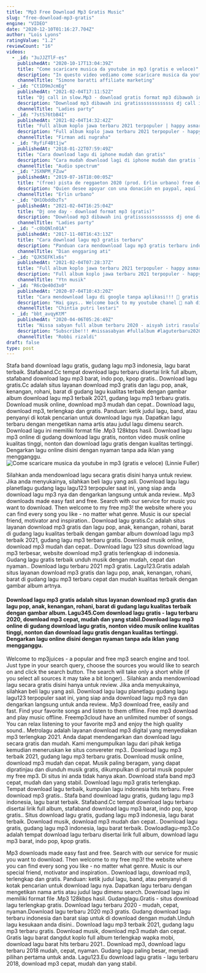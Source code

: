 ```yaml
---
title: "Mp3 Free Download Mp3 Gratis Music"
slug: "free-download-mp3-gratis"
engine: "VIDEO"
date: "2020-12-10T01:16:27.704Z"
author: "Lois Lyons"
ratingValue: "1.2"
reviewCount: "16"
videos:
  - _id: "3uJJZTlF-es"
    publishedAt: "2020-10-17T13:04:39Z"
    title: "Come scaricare musica da youtube in mp3 (gratis e veloce)"
    description: "In questo video vediamo come scaricare musica da youtube in mp3. Sito per scaricare musica: visita il mio sito:"
    channelTitle: "Simone baratti affiliate marketing"
  - _id: "Ct1D9mJcmEg"
    publishedAt: "2021-02-04T17:11:52Z"
    title: "Dj call in slow.Mp3 - download gratis format mp3 dibawah ini"
    description: "Download mp3 dibawah ini gratisssssssssssss dj call in slow.Mp3 . . . Support by : nonton film dan download film gratis"
    channelTitle: "Ladies party"
  - _id: "7stS76tbB4I"
    publishedAt: "2021-02-04T14:32:42Z"
    title: "Full album koplo jawa terbaru 2021 terpopuler | happy asmara"
    description: "Full album koplo jawa terbaru 2021 terpopuler - happy asmara full album dangdut koplo terbaru 2020 full album dangdut koplo mp3 full album dangdut koplo"
    channelTitle: "Firman adi nugraha"
  - _id: "RyfiF4Bt1jw"
    publishedAt: "2018-01-22T07:59:49Z"
    title: "Cara download lagu di iphone mudah dan gratis"
    description: "Cara mudah download lagi di iphone mudah dan gratis lewat aplikasi document 6, download aplikasi di app store jangan lupa like, subscribe dan"
    channelTitle: "Audio spectrum"
  - _id: "JSXNPM_FZuw"
    publishedAt: "2019-07-16T18:00:05Z"
    title: "(free) pista de reggaeton 2020 (prod. Erlin urbano) free download descarga gratis"
    description: "Quien desee apoyar con una donación en paypal, aquí lo puede hacer: downloads descargas: free mp3 mp3"
    channelTitle: "Erlin urbano"
  - _id: "QH1ObddbzTs"
    publishedAt: "2021-02-04T16:25:04Z"
    title: "Dj one day - download format mp3 (gratis)"
    description: "Download mp3 dibawah ini gratisssssssssssss dj one day.Mp3 . . . Support by : nonton film dan download film gratis"
    channelTitle: "Ladies party"
  - _id: "-c0bQNln01A"
    publishedAt: "2017-11-08T16:43:13Z"
    title: "Cara download lagu mp3 gratis terbaru"
    description: "Panduan cara mendownload lagu mp3 gratis terbaru indo dan barat."
    channelTitle: "Dian enggaring ati"
  - _id: "QJK5EFKlx6s"
    publishedAt: "2021-02-04T07:28:37Z"
    title: "Full album koplo jawa terbaru 2021 terpopuler - happy asmara"
    description: "Full album koplo jawa terbaru 2021 terpopuler - happy asmara full album dangdut koplo terbaru 2020 full album dangdut koplo mp3 full album dangdut koplo"
    channelTitle: "Ytn musik"
  - _id: "R6cQe40d3x0"
    publishedAt: "2020-07-04T10:43:20Z"
    title: "Cara mendownload lagu di google tanpa aplikasi!!! 💯 gratis."
    description: "Hai gays.. Welcome back to my youtube chanel 🤗 nah di video kali ini aku akan kasih tutorial mendownload lagu tanpa aplikasi, kira gimana tutorialnya?"
    channelTitle: "Chintia putri lestari"
  - _id: "bbt_avqyKtM"
    publishedAt: "2020-04-06T05:26:49Z"
    title: "Nissa sabyan full album terbaru 2020 - aisyah istri rasulullah"
    description: "Subscribe!!! #nissasabyan #fullalbum #laguterbaru2020 link download lagu nissa sabyan"
    channelTitle: "Robbi rizaldi"
draft: false
type: post
---
```


Stafa band download lagu gratis, gudang lagu mp3 indonesia, lagu barat terbaik. Stafaband.Cc tempat download lagu terbaru disertai lirik full album, stafaband download lagu mp3 barat, indo pop, kpop gratis.. Download lagu gratis.Cc adalah situs layanan download mp3 gratis dan lagu pop, anak, kenangan, rohani, barat di gudang lagu kualitas terbaik dengan gambar album download lagu mp3 terbaik 2021, gudang lagu mp3 terbaru gratis. Download musik online, download mp3 mudah dan cepat.. Download lagu, download mp3, terlengkap dan gratis. Panduan: ketik judul lagu, band, atau penyanyi di kotak pencarian untuk download lagu nya. Dapatkan lagu terbaru dengan mengetikan nama artis atau judul lagu dimenu search. Download lagu ini memiliki format file .Mp3 128kbps hasil. Download lagu mp3 online di gudang download lagu gratis, nonton video musik online kualitas tinggi, nonton dan download lagu gratis dengan kualitas tertinggi. Dengarkan lagu online disini dengan nyaman tanpa ada iklan yang mengganggu.
![Come scaricare musica da youtube in mp3 (gratis e veloce) (Linnie Fuller)](https://i.ytimg.com/vi/3uJJZTlF-es/hqdefault.jpg "Come scaricare musica da youtube in mp3 (gratis e veloce) (Lydia Wood)")

Silahkan anda mendownload lagu secara gratis disini hanya untuk review. Jika anda menyukainya, silahkan beli lagu yang asli. Download lagu lagu planetlagu gudang lagu lagu123 terpopuler saat ini, yang siap anda download lagu mp3 nya dan dengarkan langsung untuk anda review.. Mp3 downloads made easy fast and free. Search with our service for music you want to download. Then welcome to my free mp3! the website where you can find every song you like - no matter what genre. Music is our special friend, motivator and inspiration.. Download lagu gratis.Cc adalah situs layanan download mp3 gratis dan lagu pop, anak, kenangan, rohani, barat di gudang lagu kualitas terbaik dengan gambar album download lagu mp3 terbaik 2021, gudang lagu mp3 terbaru gratis. Download musik online, download mp3 mudah dan cepat.. Download lagu 123 situs download lagu mp3 terbesar, website download mp3 gratis terlengkap di indonesia. Gudang lagu gratis terbaik unduh musik dengan mudah, cepat dan nyaman.. Download lagu terbaru 2021 mp3 gratis. Lagu123.Gratis adalah situs layanan download mp3 gratis dan lagu pop, anak, kenangan, rohani, barat di gudang lagu mp3 terbaru cepat dan mudah kualitas terbaik dengan gambar album artnya.
<!--inArticleAds-->

<!--galleryOne-->

#### Download lagu mp3 gratis adalah situs layanan download mp3 gratis dan lagu pop, anak, kenangan, rohani, barat di gudang lagu kualitas terbaik dengan gambar album. Lagu345.Com download lagu gratis - lagu terbaru 2020, download mp3 cepat, mudah dan yang stabil.Download lagu mp3 online di gudang download lagu gratis, nonton video musik online kualitas tinggi, nonton dan download lagu gratis dengan kualitas tertinggi. Dengarkan lagu online disini dengan nyaman tanpa ada iklan yang mengganggu.
<!--inArticleAds-->

<!--galleryTwo-->

Welcome to mp3juices - a popular and free mp3 search engine and tool. Just type in your search query, choose the sources you would like to search on and click the search button. The search will take only a short while (if you select all sources it may take a bit longer).. Silahkan anda mendownload lagu secara gratis disini hanya untuk review. Jika anda menyukainya, silahkan beli lagu yang asli. Download lagu lagu planetlagu gudang lagu lagu123 terpopuler saat ini, yang siap anda download lagu mp3 nya dan dengarkan langsung untuk anda review.. Mp3 download free, easily and fast. Find your favorite songs and listen to them offline. Free mp3 download and play music offline. Freemp3cloud have an unlimited number of songs. You can relax listening to your favorite mp3 and enjoy the high quality sound.. Metrolagu adalah layanan download mp3 digital yang menyediakan mp3 terlengkap 2021. Anda dapat mendengarkan dan download lagu secara gratis dan mudah. Kami mengumpulkan lagu dari pihak ketiga kemudian meneruskan ke situs convereter mp3.. Download lagu mp3 terbaik 2021, gudang lagu mp3 terbaru gratis. Download musik online, download mp3 mudah dan cepat. Musik paling beragam, yang dapat dipratinjau dan diunduh musik gratis, dikumpulkan di portal musik populer my free mp3. Di situs ini anda tidak hanya akan. Download stafa band mp3 cepat, mudah dan yang stabil. Download lagu mp3 gratis terlengkap. Tempat download lagu terbaik, kumpulan lagu indonesia hits terbaru. Free download mp3 gratis.. Stafa band download lagu gratis, gudang lagu mp3 indonesia, lagu barat terbaik. Stafaband.Cc tempat download lagu terbaru disertai lirik full album, stafaband download lagu mp3 barat, indo pop, kpop gratis.. Situs download lagu gratis, gudang lagu mp3 indonesia, lagu barat terbaik. Download musik, download mp3 mudah dan cepat.. Download lagu gratis, gudang lagu mp3 indonesia, lagu barat terbaik. Dowloadlagu-mp3.Co adalah tempat download lagu terbaru disertai lirik full album, download lagu mp3 barat, indo pop, kpop gratis.
<!--galleryThree-->

Mp3 downloads made easy fast and free. Search with our service for music you want to download. Then welcome to my free mp3! the website where you can find every song you like - no matter what genre. Music is our special friend, motivator and inspiration.. Download lagu, download mp3, terlengkap dan gratis. Panduan: ketik judul lagu, band, atau penyanyi di kotak pencarian untuk download lagu nya. Dapatkan lagu terbaru dengan mengetikan nama artis atau judul lagu dimenu search. Download lagu ini memiliki format file .Mp3 128kbps hasil. Gudanglagu.Gratis - situs download lagu terlengkap gratis. Download lagu terbaru 2020 - mudah, cepat, nyaman.Download lagu terbaru 2020 mp3 gratis. Gudang download lagu terbaru indonesia dan barat siap untuk di download dengan mudah.Unduh lagu kesukaan anda disini.. Download lagu mp3 terbaik 2021, gudang lagu mp3 terbaru gratis. Download musik, download mp3 mudah dan cepat. Gratis lagu barat dangdut koplo full album terlengkap wapka mobi, download lagu barat hits terbaru 2021.. Download mp3, download lagu terbaru 2018 mudah, cepat, nyaman. Gudang lagu paling besar, menjadi pilihan pertama untuk anda. Lagu123.Eu download lagu gratis - lagu terbaru 2018, download mp3 cepat, mudah dan yang stabil.